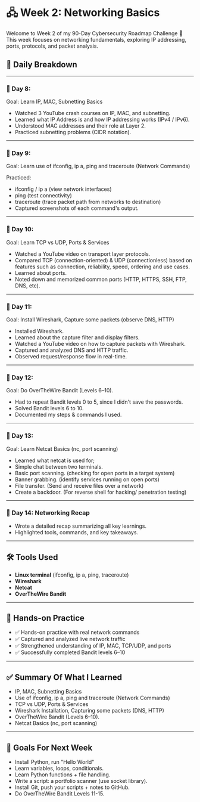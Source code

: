 # 🖧 Week 2: Networking Basics

Welcome to Week 2 of my 90-Day Cybersecurity Roadmap Challenge 🚀
This week focuses on networking fundamentals, exploring IP addressing, ports, protocols, and packet analysis.

## 📆 Daily Breakdown
---

### 📅 Day 8:
Goal: Learn IP, MAC, Subnetting Basics

- Watched 3 YouTube crash courses on IP, MAC, and subnetting.
- Learned what IP Address is and how IP addressing works (IPv4 / IPv6).
- Understood MAC addresses and their role at Layer 2.
- Practiced subnetting problems (CIDR notation).
  
---

### 📅 Day 9:
Goal: Learn use of ifconfig, ip a, ping and traceroute (Network Commands)

Practiced:
- ifconfig / ip a (view network interfaces)
- ping (test connectivity)
- traceroute (trace packet path from networks to destination)
- Captured screenshots of each command's output.
  
---

### 📅 Day 10:
Goal: Learn TCP vs UDP, Ports & Services

- Watched a YouTube video on transport layer protocols.
- Compared TCP (connection-oriented) & UDP (connectionless) based on features such as connection, reliability, speed, ordering and use cases.
- Learned about ports.
- Noted down and memorized common ports (HTTP, HTTPS, SSH, FTP, DNS, etc).

---

### 📅 Day 11:
Goal: Install Wireshark, Capture some packets (observe DNS, HTTP)

- Installed Wireshark.
- Learned about the capture filter and display filters.
- Watched a YouTube video on how to capture packets with Wireshark.
- Captured and analyzed DNS and HTTP traffic.
- Observed request/response flow in real-time.

---

### 📅 Day 12:
Goal: Do OverTheWire Bandit (Levels 6–10).

- Had to repeat Bandit levels 0 to 5, since I didn't save the passwords.
- Solved Bandit levels 6 to 10.
- Documented my steps & commands I used.

---

### 📅 Day 13:
Goal: Learn Netcat Basics (nc, port scanning)

- Learned what netcat is used for;
- Simple chat between two terminals.
- Basic port scanning. (checking for open ports in a target system)
- Banner grabbing. (identify services running on open ports)
- File transfer. (Send and receive files over a network)
- Create a backdoor. (For reverse shell for hacking/ penetration testing)

---

### 📅 Day 14: Networking Recap
- Wrote a detailed recap summarizing all key learnings.
- Highlighted tools, commands, and key takeaways.

---

## 🛠 Tools Used
- **Linux terminal** (ifconfig, ip a, ping, traceroute)
- **Wireshark**
- **Netcat**
- **OverTheWire Bandit**

---

## 📌 Hands-on Practice
- ✅ Hands-on practice with real network commands
- ✅ Captured and analyzed live network traffic
- ✅ Strengthened understanding of IP, MAC, TCP/UDP, and ports
- ✅ Successfully completed Bandit levels 6–10

---

## ✅️ Summary Of What I Learned
- IP, MAC, Subnetting Basics
- Use of ifconfig, ip a, ping and traceroute (Network Commands)
- TCP vs UDP, Ports & Services
- Wireshark Installation, Capturing some packets (DNS, HTTP)
- OverTheWire Bandit (Levels 6–10).
-  Netcat Basics (nc, port scanning)

---

## 🎯 Goals For Next Week 
- Install Python,  run "Hello World"
- Learn variables, loops, conditionals. 
- Learn Python functions + file handling.
- Write a script: a portfolio scanner (use socket library).
- Install Git, push your scripts + notes to GitHub.
- Do OverTheWire Bandit Levels 11-15.
